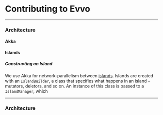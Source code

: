 # Contributing to Evvo


-------------------------------------------------------------------------------
### Architecture
#### Akka

#### Islands

##### Constructing an Island
We use Akka for network-parallelism between [islands](./README.md#terminology). Islands are created with an `IslandBuilder`, a class that specifies what happens in an island – mutators, deletors, and so on. An instance of this class is passed to a `IslandManager`, which 

-------------------------------------------------------------------------------
### Architecture
